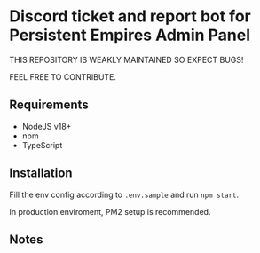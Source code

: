 # Discord ticket and report bot for Persistent Empires Admin Panel

THIS REPOSITORY IS WEAKLY MAINTAINED SO EXPECT BUGS!

FEEL FREE TO CONTRIBUTE.

## Requirements

- NodeJS v18+
- npm
- TypeScript

## Installation

Fill the env config according to `.env.sample` and run `npm start`. 

In production enviroment, PM2 setup is recommended.

## Notes